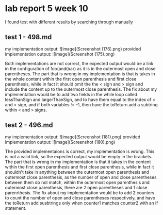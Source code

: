 # lab report 5 week 10
I found test with different results by searching through manually

## test 1 - 498.md
my implementation output:
![image](Screenshot (176).png)
provided implementation output:
![image](Screenshot (175).png)

Both implementations are not correct, 
the expected output would be a link in the configuration of foo(and(bar) as it is in the outermost open and close parentheses. 
The part that is wrong in my implementation is that is takes in the whole content within the first open parenthesis and first close parenthesis,
while in fact it should omit the the < sign and > sign and include the content up to the outermost close parenthesis. 
The fix about my implementation would be to add two fields in the while loop called lessThanSign and largerThanSign, 
and to have them equal to the index of < and > sign, and if both variables != -1, then have the toReturn add a subtring within < and > signs.

## test 2 - 496.md
my implementation output:
![image](Screenshot (181).png)
provided implementation output:
![image](Screenshot (180).png)

The provided implementaions is correct, my implementation is wrong. 
This is not a valid link, so the expected output would be empty in the brackets.
The part that is wrong in my implementation is that it takes in the content within the first open parenthesis and first close parenthesis,
while in fact it shouldn't take in anything between the outermost open parenthesis and outermost close parenthesis,
as the number of open and close parentheses between them do not match, 
within the outermost open parenthesis and outermost close parenthesis, 
there are 2 open parentheses and 1 close parenrthesis. 
The fix about my implementation would be to add 2 counters to count the number of open and close parentheses respectively, 
and have the toReturn add susbtrings only when counter1 matches counter2 with an if statement. 
